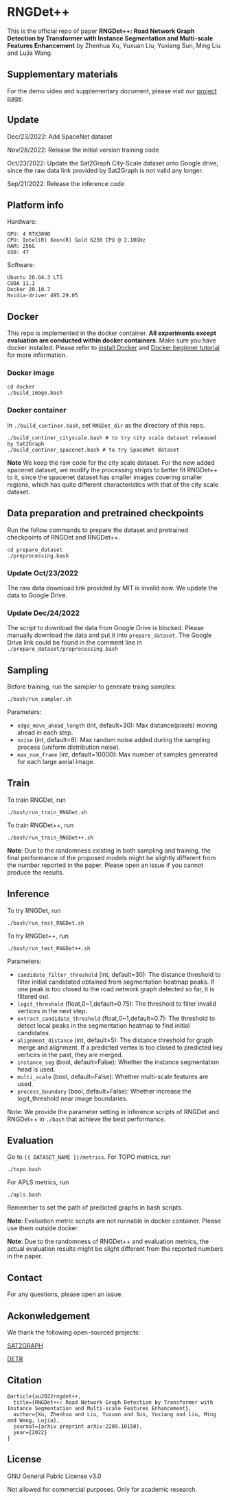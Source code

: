 # RNGDet++
This is the official repo of paper **RNGDet++: Road Network Graph Detection by Transformer with Instance Segmentation and Multi-scale Features Enhancement** by Zhenhua Xu, Yuxuan Liu, Yuxiang Sun, Ming Liu and Lujia Wang.

<!-- **Note:** The implementation code of sampling and training will be released in a later stage. Only inference is open-sourced currently. -->

## Supplementary materials
For the demo video and supplementary document, please visit our [project page](https://tonyxuqaq.github.io/projects/RNGDetPlusPlus/).

## Update 
Dec/23/2022: Add SpaceNet dataset

Nov/28/2022: Release the initial version training code

Oct/23/2022: Update the Sat2Graph City-Scale dataset onto Google drive, since the raw data link provided by Sat2Graph is not valid any longer.

Sep/21/2022: Release the inference code

## Platform info
Hardware:
```
GPU: 4 RTX3090
CPU: Intel(R) Xeon(R) Gold 6230 CPU @ 2.10GHz
RAM: 256G
SSD: 4T
```
Software:
```
Ubuntu 20.04.3 LTS
CUDA 11.1
Docker 20.10.7
Nvidia-driver 495.29.05
```
## Docker 
This repo is implemented in the docker container. **All experiments except evaluation are conducted within docker containers**. Make sure you have docker installed. Please refer to [install Docker](https://docs.docker.com/engine/install/ubuntu/) and [Docker beginner tutorial](https://docker-curriculum.com/) for more information.

### Docker image
```
cd docker
./build_image.bash
```
### Docker container
In ```./build_continer.bash```, set ```RNGDet_dir``` as the directory of this repo.
```
./build_continer_cityscale.bash # to try city scale dataset released by Sat2Graph
./build_continer_spacenet.bash # to try SpaceNet dataset 
```
**Note** We keep the raw code for the city scale dataset. For the new added spacenet dataset, we modify the processing stripts to better fit RNGDet++ to it, since the spacenet dataset has smaller images covering smaller regions, which has quite different characteristics with that of the city scale dataset. 


## Data preparation and pretrained checkpoints
Run the follow commands to prepare the dataset and pretrained checkpoints of RNGDet and RNGDet++.
```
cd prepare_dataset
./preprocessing.bash
```

### Update Oct/23/2022
The raw data download link provided by MIT is invalid now. We update the data to Google Drive.

### Update Dec/24/2022
The script to download the data from Google Drive is blocked. Please manually download the data and put it into ```prepare_dataset```. The Google Drive link could be found in the comment line in ```./prepare_dataset/preprocessing.bash```

## Sampling

Before training, run the sampler to generate traing samples:
```
./bash/run_sampler.sh
```
Parameters:
- ```edge_move_ahead_length``` (int, default=30): Max distance(pixels) moving ahead in each step.
- ```noise``` (int, default=8): Max random noise added during the sampling process (uniform distribution noise).
- ```max_num_frame``` (int, default=10000): Max number of samples generated for each large aerial image.

## Train

To train RNGDet, run 
```
./bash/run_train_RNGDet.sh
```

To train RNGDet++, run 
```
./bash/run_train_RNGDet++.sh
```
**Note**: Due to the randomness existing in both sampling and training, the final performance of the proposed models might be slightly different from the number reported in the paper. Please open an issue if you cannot produce the results.

## Inference
To try RNGDet, run 
```
./bash/run_test_RNGDet.sh
```

To try RNGDet++, run 
```
./bash/run_test_RNGDet++.sh
```

Parameters:
- ```candidate_filter_threshold``` (int, default=30): The distance threshold to filter initial candidated obtained from segmentation heatmap peaks. If one peak is too closed to the road network graph detected so far, it is filtered out.
- ```logit_threshold``` (float,0~1,default=0.75): The threshold to filter invalid vertices in the next step.
- ```extract_candidate_threshold``` (float,0~1,default=0.7): The threshold to detect local peaks in the segmentation heatmap to find initial candidates.
- ```alignment_distance``` (int, default=5): The distance threshold for graph merge and alignment. If a predicted vertex is too closed to predicted key vertices in the past, they are merged. 
- ```instance_seg``` (bool, default=False): Whether the instance segmentation head is used.
- ```multi_scale``` (bool, default=False): Whether multi-scale features are used.
- ```process_boundary``` (bool, default=False): Whether increase the logit_threshold near image boundaries.

Note: We provide the parameter setting in inference scripts of RNGDet and RNGDet++ in ```./bash``` that achieve the best performance.

## Evaluation
Go to ```{{ DATASET_NAME }}/metrics```. For TOPO metrics, run
```
./topo.bash
```

For APLS metrics, run
```
./apls.bash
```
Remember to set the path of predicted graphs in bash scripts.

**Note**: Evaluation metric scripts are not runnable in docker container. Please use them outside docker.

**Note**: Due to the randomness of RNGDet++ and evaluation metrics, the actual evaluation results might be slight different from the reported numbers in the paper.


## Contact
For any questions, please open an issue.

## Ackonwledgement
We thank the following open-sourced projects:

[SAT2GRAPH](https://github.com/songtaohe/Sat2Graph)

[DETR](https://github.com/facebookresearch/detr)

## Citation
```
@article{xu2022rngdet++,
  title={RNGDet++: Road Network Graph Detection by Transformer with Instance Segmentation and Multi-scale Features Enhancement},
  author={Xu, Zhenhua and Liu, Yuxuan and Sun, Yuxiang and Liu, Ming and Wang, Lujia},
  journal={arXiv preprint arXiv:2209.10150},
  year={2022}
}
```

## License
GNU General Public License v3.0

Not allowed for commercial purposes. Only for academic research.
